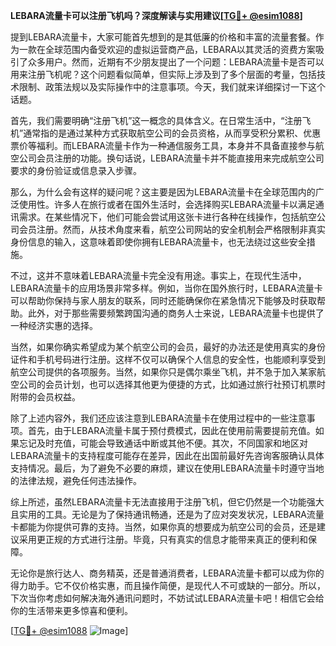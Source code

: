 **LEBARA流量卡可以注册飞机吗？深度解读与实用建议[[TG💪+ @esim1088](https://t.me/s/esim1088)]**

提到LEBARA流量卡，大家可能首先想到的是其低廉的价格和丰富的流量套餐。作为一款在全球范围内备受欢迎的虚拟运营商产品，LEBARA以其灵活的资费方案吸引了众多用户。然而，近期有不少朋友提出了一个问题：LEBARA流量卡是否可以用来注册飞机呢？这个问题看似简单，但实际上涉及到了多个层面的考量，包括技术限制、政策法规以及实际操作中的注意事项。今天，我们就来详细探讨一下这个话题。

首先，我们需要明确“注册飞机”这一概念的具体含义。在日常生活中，“注册飞机”通常指的是通过某种方式获取航空公司的会员资格，从而享受积分累积、优惠票价等福利。而LEBARA流量卡作为一种通信服务工具，本身并不具备直接参与航空公司会员注册的功能。换句话说，LEBARA流量卡并不能直接用来完成航空公司要求的身份验证或信息录入步骤。

那么，为什么会有这样的疑问呢？这主要是因为LEBARA流量卡在全球范围内的广泛使用性。许多人在旅行或者在国外生活时，会选择购买LEBARA流量卡以满足通讯需求。在某些情况下，他们可能会尝试用这张卡进行各种在线操作，包括航空公司会员注册。然而，从技术角度来看，航空公司网站的安全机制会严格限制非真实身份信息的输入，这意味着即使你拥有LEBARA流量卡，也无法绕过这些安全措施。

不过，这并不意味着LEBARA流量卡完全没有用途。事实上，在现代生活中，LEBARA流量卡的应用场景非常多样。例如，当你在国外旅行时，LEBARA流量卡可以帮助你保持与家人朋友的联系，同时还能确保你在紧急情况下能够及时获取帮助。此外，对于那些需要频繁跨国沟通的商务人士来说，LEBARA流量卡也提供了一种经济实惠的选择。

当然，如果你确实希望成为某个航空公司的会员，最好的办法还是使用真实的身份证件和手机号码进行注册。这样不仅可以确保个人信息的安全性，也能顺利享受到航空公司提供的各项服务。当然，如果你只是偶尔乘坐飞机，并不急于加入某家航空公司的会员计划，也可以选择其他更为便捷的方式，比如通过旅行社预订机票时附带的会员权益。

除了上述内容外，我们还应该注意到LEBARA流量卡在使用过程中的一些注意事项。首先，由于LEBARA流量卡属于预付费模式，因此在使用前需要提前充值。如果忘记及时充值，可能会导致通话中断或其他不便。其次，不同国家和地区对LEBARA流量卡的支持程度可能存在差异，因此在出国前最好先咨询客服确认具体支持情况。最后，为了避免不必要的麻烦，建议在使用LEBARA流量卡时遵守当地的法律法规，避免任何违法操作。

综上所述，虽然LEBARA流量卡无法直接用于注册飞机，但它仍然是一个功能强大且实用的工具。无论是为了保持通讯畅通，还是为了应对突发状况，LEBARA流量卡都能为你提供可靠的支持。当然，如果你真的想要成为航空公司的会员，还是建议采用更正规的方式进行注册。毕竟，只有真实的信息才能带来真正的便利和保障。

无论你是旅行达人、商务精英，还是普通消费者，LEBARA流量卡都可以成为你的得力助手。它不仅价格实惠，而且操作简便，是现代人不可或缺的一部分。所以，下次当你考虑如何解决海外通讯问题时，不妨试试LEBARA流量卡吧！相信它会给你的生活带来更多惊喜和便利。

[[TG💪+ @esim1088](https://t.me/s/esim1088) ![Image](https://i.postimg.cc/4NQfJmqS/Snipaste-2025-05-13-00-14-12.png)]